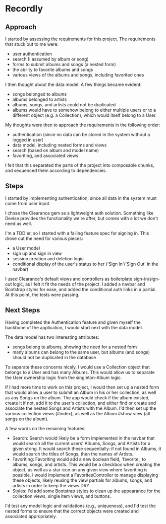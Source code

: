 # Recordly

## Approach

I started by assessing the requirements for this project. The requirements that stuck out to me were:

- user authentication
- search (I assumed by album or song)
- forms to submit albums and songs (a nested form)
- the ability to favorite albums and songs
- various views of the albums and songs, including favorited ones

I then thought about the data model. A few things became evident:
- songs belonged to albums
- albums belonged to artists
- albums, songs, and artists could not be duplicated
- albums would have to somehow belong to either multiple users or to a different object (e.g. a Collection), which would itself belong to a User.

My thoughts were then to approach the requirements in the following order:
- authentication (since no data can be stored in the system without a logged in user)
- data model, including nested forms and views
- search (based on album and model name)
- favoriting, and associated views

I felt that this separated the parts of the project into composable chunks, and sequenced them according to dependencies.

## Steps

I started by implementing authentication, since all data in the system must come from user input. 

I chose the Clearance gem as a lightweight auth solution. Something like Devise provides the functionality we're after, but comes with a lot we don't need as well.

I'm a TDD'er, so I started with a failing feature spec for signing in. 
This drove out the need for various pieces:
- a User model
- sign up and sign in view
- session creation and deletion logic
- conditional display of the user's status to her ('Sign In'/'Sign Out' in the navbar)

I used Clearance's default views and controllers as boilerplate sign-in/sign-out logic, as I felt it fit the needs of the project.
I added a navbar and Bootstrap styles for ease, and added the conditional auth links in a partial.
At this point, the tests were passing.

## Next Steps

Having completed the Authentication feature and given myself the backbone of the application, I would start next with the data model.

The data model has two interesting attributes:
- songs belong to albums, showing the need for a nested form
- many albums can belong to the same user, but albums (and songs) should not be duplicated in the database

To separate these concerns nicely, I would use a Collection object that belongs to a User and has many Albums.
This would allow us to separate the User ownership logic from the singleton-Album logic.

If I had more time to work on this project, I would then set up a nested form that would allow a user to submit an Album in his or her collection, as well as any Songs on the album.
The app would check if the album existed, create it if not, add it to the user's collection, and either find or create and associate the nested Songs and Artists with the Album.
I'd then set up the various collection views (#index), as well as the Album #show view (all songs on the album).

A few words on the remaining features:
- Search: Search would likely be a form implemented in the navbar that would search all the current users' Albums, Songs, and Artists for a given string. It would search these sequentially: if not found in Albums, it would search the titles of Songs, then the names of Artists.
- Favoriting: Favoriting would add a new boolean field, 'favorite', to albums, songs, and artists. This would be a checkbox when creating the object, as well as a star icon on any given view where favoriting is possible. I would implement a FavoritesController to manage displaying these objects, likely reusing the view partials for albums, songs, and artists in order to keep the views DRY.
- Styles: I'd add some Bootstrap styles to clean up the appearance for the collection views, single item views, and buttons.

I'd test any model logic and validations (e.g., uniqueness), and I'd test the nested forms to ensure that the correct objects were created and associated appropriately.


